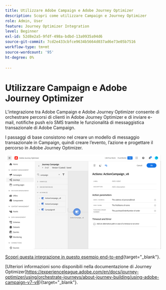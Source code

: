 ```yaml
---
title: Utilizzare Adobe Campaign e Adobe Journey Optimizer
description: Scopri come utilizzare Campaign e Journey Optimizer
role: Admin, User
feature: Journey Optimizer Integration
level: Beginner
exl-id: 52d8e2a5-9fdf-498a-bdbd-13a9935a94d6
source-git-commit: 7cd2e433cbfce9634b5664d037ad6e73e05b7516
workflow-type: tm+mt
source-wordcount: '95'
ht-degree: 0%

---
```


# Utilizzare Campaign e Adobe Journey Optimizer

L’integrazione tra Adobe Campaign e Adobe Journey Optimizer consente di orchestrare percorsi di clienti in Adobe Journey Optimizer e di inviare e-mail, notifiche push e/o SMS tramite le funzionalità di messaggistica transazionale di Adobe Campaign.

I passaggi di base consistono nel creare un modello di messaggio transazionale in Campaign, quindi creare l’evento, l’azione e progettare il percorso in Adobe Journey Optimizer.


![](assets/ajo-integration.png)


[Scopri questa integrazione in questo esempio end-to-end](https://experienceleague.adobe.com/en/docs/journey-optimizer/using/orchestrate-journeys/journey-use-cases/business-use-cases/ajo-ac){target="_blank"}.


[Ulteriori informazioni sono disponibili nella documentazione di Journey Optimizer]https://experienceleague.adobe.com/en/docs/journey-optimizer/using/orchestrate-journeys/about-journey-building/using-adobe-campaign-v7-v8){target="_blank"}.
